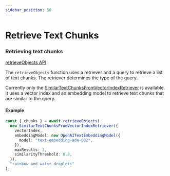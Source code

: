 ```yaml
---
sidebar_position: 50
---
```


# Retrieve Text Chunks

### Retrieving text chunks

[retrieveObjects API](/api/modules/#retrieveObjects)

The `retrieveObjects` function uses a retriever and a query to retrieve a list of text chunks.
The retriever determines the type of the query.

Currently only the [SimilarTextChunksFromVectorIndexRetriever](/api/classes/SimilarTextChunksFromVectorIndexRetriever) is available.
It uses a vector index and an embedding model to retrieve text chunks that are similar to the query.

#### Example

```ts
const { chunks } = await retrieveObjects(
  new SimilarTextChunksFromVectorIndexRetriever({
    vectorIndex,
    embeddingModel: new OpenAITextEmbeddingModel({
      model: "text-embedding-ada-002",
    }),
    maxResults: 3,
    similarityThreshold: 0.8,
  }),
  "rainbow and water droplets"
);
```

